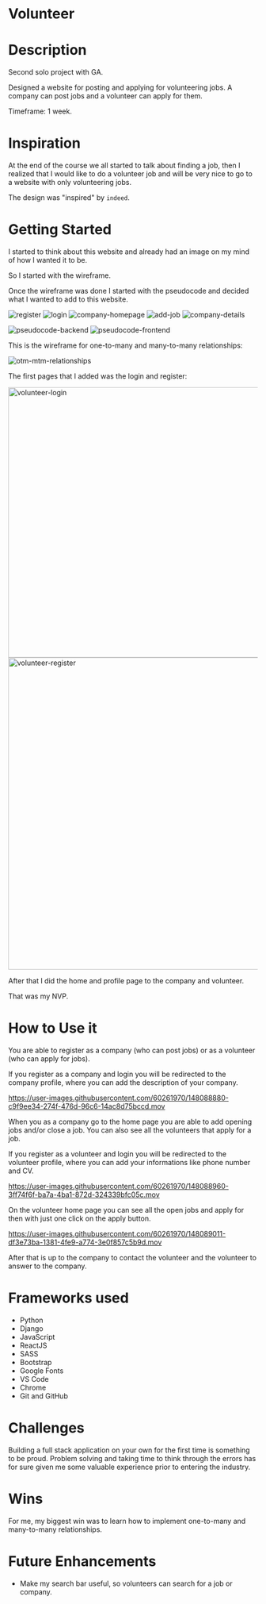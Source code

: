 # Volunteer

# Description

Second solo project with GA.

Designed a website for posting and applying for volunteering jobs. A company can post jobs and a volunteer can apply for them. 

Timeframe: 1 week.

# Inspiration

At the end of the course we all started to talk about finding a job, then I realized that I would like to do a volunteer job and will be very nice to go to a website with only volunteering jobs.

The design was "inspired" by `indeed`.

# Getting Started

I started to think about this website and already had an image on my mind of how I wanted it to be.

So I started with the wireframe.

Once the wireframe was done I started with the pseudocode and decided what I wanted to add to this website.

![register](https://user-images.githubusercontent.com/60261970/148087354-37e07b49-489f-4423-b691-e2244ce7fcf0.png)
![login](https://user-images.githubusercontent.com/60261970/148087371-a8e0aa21-fdfa-4302-93a1-a4521ef4b1aa.png)
![company-homepage](https://user-images.githubusercontent.com/60261970/148087425-3861bf98-a608-4a8f-a6f5-81c46a5a3412.png)
![add-job](https://user-images.githubusercontent.com/60261970/148087436-388f7d1f-e9c8-4057-b53d-b01854509c80.png)
![company-details](https://user-images.githubusercontent.com/60261970/148087447-1d77dbf0-d5cb-4a26-aa45-922b29a60694.png)

![pseudocode-backend](https://user-images.githubusercontent.com/60261970/148087483-605c390a-fce1-4857-9e83-e47aaf4b41cd.png)
![pseudocode-frontend](https://user-images.githubusercontent.com/60261970/148087495-f1bee952-0953-409d-9588-7417e36212e1.png)

This is the wireframe for one-to-many and many-to-many relationships:

![otm-mtm-relationships](https://user-images.githubusercontent.com/60261970/148089227-56b8765b-896b-406b-8782-38d55d9f3da1.png)

The first pages that I added was the login and register:

<img width="545" alt="volunteer-login" src="https://user-images.githubusercontent.com/60261970/148087522-02f9eaf9-0285-43eb-b09e-b5dbc2f6120a.png">
<img width="629" alt="volunteer-register" src="https://user-images.githubusercontent.com/60261970/148087532-25815a2a-801d-48ab-967e-11467421e45e.png">


After that I did the home and profile page to the company and volunteer.

That was my NVP.

# How to Use it

You are able to register as a company (who can post jobs) or as a volunteer (who can apply for jobs).

If you register as a company and login you will be redirected to the company profile, where you can add the description of your company.

https://user-images.githubusercontent.com/60261970/148088880-c9f9ee34-274f-476d-96c6-14ac8d75bccd.mov

When you as a company go to the home page you are able to add opening jobs and/or close a job. You can also see all the volunteers that apply for a job.

If you register as a volunteer and login you will be redirected to the volunteer profile, where you can add your informations like phone number and CV.

https://user-images.githubusercontent.com/60261970/148088960-3ff74f6f-ba7a-4ba1-872d-324339bfc05c.mov

On the volunteer home page you can see all the open jobs and apply for then with just one click on the apply button.

https://user-images.githubusercontent.com/60261970/148089011-df3e73ba-1381-4fe9-a774-3e0f857c5b9d.mov

After that is up to the company to contact the volunteer and the volunteer to answer to the company.


# Frameworks used

* Python
* Django
* JavaScript
* ReactJS
* SASS
* Bootstrap
* Google Fonts
* VS Code
* Chrome
* Git and GitHub

# Challenges

Building a full stack application on your own for the first time is something to be proud. Problem solving and taking time to think through the errors has for sure given me some valuable experience prior to entering the industry.

# Wins

For me, my biggest win was to learn how to implement one-to-many and many-to-many relationships.

# Future Enhancements

* Make my search bar useful, so volunteers can search for a job or company.
